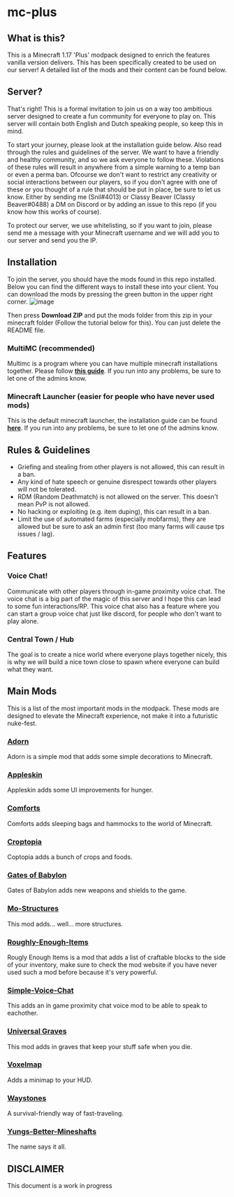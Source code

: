 # mc-plus

## What is this?
This is a Minecraft 1.17 'Plus' modpack designed to enrich the features vanilla version delivers. This has been specifically created to be used on our server! A detailed list of the mods and their content can be found below.

## Server?
That's right! This is a formal invitation to join us on a way too ambitious server designed to create a fun community for everyone to play on. This server will contain both English and Dutch speaking people, so keep this in mind.

To start your journey, please look at the installation guide below. Also read through the rules and guidelines of the server. We want to have a friendly and healthy community, and so we ask everyone to follow these. Violations of these rules will result in anywhere from a simple warning to a temp ban or even a perma ban. Ofcourse we don't want to restrict any creativity or social interactions between our players, so if you don't agree with one of these or you thought of a rule that should be put in place, be sure to let us know. Either by sending me (Snil#4013) or Classy Beaver (Classy Beaver#0488) a DM on Discord or by adding an issue to this repo (if you know how this works of course).

To protect our server, we use whitelisting, so if you want to join, please send me a message with your Minecraft username and we will add you to our server and send you the IP.

## Installation
To join the server, you should have the mods found in this repo installed. Below you can find the different ways to install these into your client.
You can download the mods by pressing the green button in the upper right corner.
![image](https://user-images.githubusercontent.com/61625814/125112684-ca3d1500-e0e7-11eb-930b-86a3ca568c90.png)

Then press **Download ZIP** and put the mods folder from this zip in your minecraft folder (Follow the tutorial below for this). You can just delete the README file.

### MultiMC (recommended)
Multimc is a program where you can have multiple minecraft installations together. Please follow **[this guide](https://fabricmc.net/wiki/player:tutorials:install_multimc:windows)**. If you run into any problems, be sure to let one of the admins know.

### Minecraft Launcher (easier for people who have never used mods)
This is the default minecraft launcher, the installation guide can be found **[here](https://fabricmc.net/wiki/install)**. If you run into any problems, be sure to let one of the admins know.


## Rules & Guidelines
- Griefing and stealing from other players is not allowed, this can result in a ban.
- Any kind of hate speech or genuine disrespect towards other players will not be tolerated.
- RDM (Random Deathmatch) is not allowed on the server. This doesn't mean PvP is not allowed.
- No hacking or exploiting (e.g. item duping), this can result in a ban.
- Limit the use of automated farms (especially mobfarms), they are allowed but be sure to ask an admin first (too many farms will cause tps issues / lag).

## Features

### Voice Chat!
Communicate with other players through in-game proximity voice chat. The voice chat is a big part of the magic of this server and I hope this can lead to some fun interactions/RP. This voice chat also has a feature where you can start a group voice chat just like discord, for people who don't want to play alone.

### Central Town / Hub
The goal is to create a nice world where everyone plays together nicely, this is why we will build a nice town close to spawn where everyone can build what they want.

## Main Mods
This is a list of the most important mods in the modpack. These mods are designed to elevate the Minecraft experience, not make it into a futuristic nuke-fest.

### **[Adorn](https://www.curseforge.com/minecraft/mc-mods/adorn)**
Adorn is a simple mod that adds some simple decorations to Minecraft.

### **[Appleskin](https://www.curseforge.com/minecraft/mc-mods/appleskin)**
Appleskin adds some UI improvements for hunger.

### **[Comforts](https://www.curseforge.com/minecraft/mc-mods/comforts-fabric)**
Comforts adds sleeping bags and hammocks to the world of Minecraft.

### **[Croptopia](https://www.curseforge.com/minecraft/mc-mods/croptopia-fabric)**
Coptopia adds a bunch of crops and foods.

### **[Gates of Babylon](https://www.curseforge.com/minecraft/mc-mods/gate-of-babylon)**
Gates of Babylon adds new weapons and shields to the game.

### **[Mo-Structures](https://www.curseforge.com/minecraft/mc-mods/mo-structures)**
This mod adds... well... more structures.

### **[Roughly-Enough-Items](https://www.curseforge.com/minecraft/mc-mods/roughly-enough-items)**
Rougly Enough Items is a mod that adds a list of craftable blocks to the side of your inventory, make sure to check the mod website if you have never used such a mod before because it's very powerful.

### **[Simple-Voice-Chat](https://www.curseforge.com/minecraft/mc-mods/simple-voice-chat)**
This adds an in game proximity chat voice mod to be able to speak to eachother.

### **[Universal Graves](https://www.curseforge.com/minecraft/mc-mods/universal-graves)**
This mod adds in graves that keep your stuff safe when you die.

### **[Voxelmap](https://www.curseforge.com/minecraft/mc-mods/voxelmap)**
Adds a minimap to your HUD.

### **[Waystones](https://www.curseforge.com/minecraft/mc-mods/fabric-waystones)**
A survival-friendly way of fast-traveling.

### **[Yungs-Better-Mineshafts](https://www.curseforge.com/minecraft/mc-mods/yungs-better-mineshafts-fabric)**
The name says it all.

## **DISCLAIMER**
This document is a work in progress
